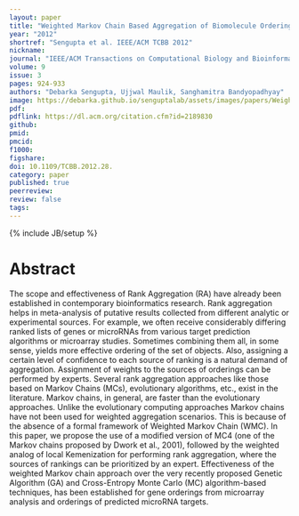 ```yaml
---
layout: paper
title: "Weighted Markov Chain Based Aggregation of Biomolecule Orderings"
year: "2012"
shortref: "Sengupta et al. IEEE/ACM TCBB 2012"
nickname:
journal: "IEEE/ACM Transactions on Computational Biology and Bioinformatics (TCBB)"
volume: 9
issue: 3
pages: 924-933
authors: "Debarka Sengupta, Ujjwal Maulik, Sanghamitra Bandyopadhyay"
image: https://debarka.github.io/senguptalab/assets/images/papers/WeightedMarkovChain.png
pdf:
pdflink: https://dl.acm.org/citation.cfm?id=2189830
github:
pmid:
pmcid:
f1000:
figshare:
doi: 10.1109/TCBB.2012.28.
category: paper
published: true
peerreview:
review: false
tags:
---
```

{% include JB/setup %}


# Abstract

The scope and effectiveness of Rank Aggregation (RA) have already been established in contemporary bioinformatics research. Rank aggregation helps in meta-analysis of putative results collected from different analytic or experimental sources. For example, we often receive considerably differing ranked lists of genes or microRNAs from various target prediction algorithms or microarray studies. Sometimes combining them all, in some sense, yields more effective ordering of the set of objects. Also, assigning a certain level of confidence to each source of ranking is a natural demand of aggregation. Assignment of weights to the sources of orderings can be performed by experts. Several rank aggregation approaches like those based on Markov Chains (MCs), evolutionary algorithms, etc., exist in the literature. Markov chains, in general, are faster than the evolutionary approaches. Unlike the evolutionary computing approaches Markov chains have not been used for weighted aggregation scenarios. This is because of the absence of a formal framework of Weighted Markov Chain (WMC). In this paper, we propose the use of a modified version of MC4 (one of the Markov chains proposed by Dwork et al., 2001), followed by the weighted analog of local Kemenization for performing rank aggregation, where the sources of rankings can be prioritized by an expert. Effectiveness of the weighted Markov chain approach over the very recently proposed Genetic Algorithm (GA) and Cross-Entropy Monte Carlo (MC) algorithm-based techniques, has been established for gene orderings from microarray analysis and orderings of predicted microRNA targets.
